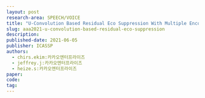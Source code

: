 ```yaml
---
layout: post
research-area: SPEECH/VOICE
title: "U-Convolution Based Residual Eco Suppression With Multiple Encoders"
slug: aaa2021-u-convolution-based-residual-eco-suppression
description:
published-date: 2021-06-05
publisher: ICASSP
authors:
  - chirs.ekim:카카오엔터프라이즈
  - jeffrey.j:카카오엔터프라이즈
  - heize.s:카카오엔터프라이즈
paper:
code:
tag:
---
```

